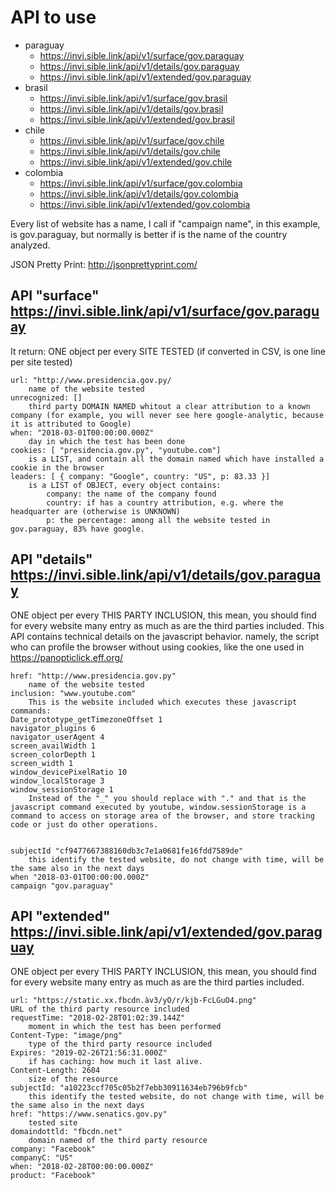 # API to use

  * paraguay
    * https://invi.sible.link/api/v1/surface/gov.paraguay
    * https://invi.sible.link/api/v1/details/gov.paraguay
    * https://invi.sible.link/api/v1/extended/gov.paraguay
  * brasil
    * https://invi.sible.link/api/v1/surface/gov.brasil
    * https://invi.sible.link/api/v1/details/gov.brasil
    * https://invi.sible.link/api/v1/extended/gov.brasil
  * chile
    * https://invi.sible.link/api/v1/surface/gov.chile
    * https://invi.sible.link/api/v1/details/gov.chile
    * https://invi.sible.link/api/v1/extended/gov.chile
  * colombia
    * https://invi.sible.link/api/v1/surface/gov.colombia
    * https://invi.sible.link/api/v1/details/gov.colombia
    * https://invi.sible.link/api/v1/extended/gov.colombia


Every list of website has a name, I call if "campaign name", in this example, is gov.paraguay, but normally is better if is the name of the country analyzed. 

JSON Pretty Print: http://jsonprettyprint.com/

## API "surface" https://invi.sible.link/api/v1/surface/gov.paraguay

It return: ONE object per every SITE TESTED (if converted in CSV, is one line per site tested)
        

    url: "http://www.presidencia.gov.py/
    	name of the website tested
    unrecognized: []
    	third party DOMAIN NAMED whitout a clear attribution to a known company (for example, you will never see here google-analytic, because it is attributed to Google)
    when: "2018-03-01T00:00:00.000Z"
    	day in which the test has been done
    cookies: [ "presidencia.gov.py", "youtube.com"]
    	is a LIST, and contain all the domain named which have installed a cookie in the browser
    leaders: [ { company: "Google", country: "US", p: 83.33 }]
    	is a LIST of OBJECT, every object contains:
			company: the name of the company found
			country: if has a country attribution, e.g. where the headquarter are (otherwise is UNKNOWN)
			p: the percentage: among all the website tested in gov.paraguay, 83% have google.


## API "details" https://invi.sible.link/api/v1/details/gov.paraguay

ONE object per every THIS PARTY INCLUSION, this mean, you should find for every website many entry as much as are the third parties included.
This API contains technical details on the javascript behavior. namely, the script who can profile the browser without using cookies, like the one used in https://panopticlick.eff.org/

    href: "http://www.presidencia.gov.py" 
    	name of the website tested
    inclusion: "www.youtube.com" 
    	This is the website included which executes these javascript commands:
    Date_prototype_getTimezoneOffset 1 
    navigator_plugins 6 
    navigator_userAgent 4 
    screen_availWidth 1 
    screen_colorDepth 1 
    screen_width 1 
    window_devicePixelRatio 10 
    window_localStorage 3 
    window_sessionStorage 1 
    	Instead of the "_" you should replace with "." and that is the javascript command executed by youtube, window.sessionStorage is a command to access on storage area of the browser, and store tracking code or just do other operations.


    subjectId "cf9477667388160db3c7e1a0681fe16fdd7589de" 
		this identify the tested website, do not change with time, will be the same also in the next days
    when "2018-03-01T00:00:00.000Z" 
    campaign "gov.paraguay"


## API "extended" https://invi.sible.link/api/v1/extended/gov.paraguay

ONE object per every THIS PARTY INCLUSION, this mean, you should find for every website many entry as much as are the third parties included.


    url: "https://static.xx.fbcdn.àv3/yO/r/kjb-FcLGuO4.png"
    URL of the third party resource included
    requestTime: "2018-02-28T01:02:39.144Z"
    	moment in which the test has been performed
    Content-Type: "image/png"
    	type of the third party resource included
    Expires: "2019-02-26T21:56:31.000Z"
    	if has caching: how much it last alive. 
    Content-Length: 2604
    	size of the resource
    subjectId: "a10223ccf705c05b2f7ebb30911634eb796b9fcb"
    	this identify the tested website, do not change with time, will be the same also in the next days
    href: "https://www.senatics.gov.py"
    	tested site
    domaindottld: "fbcdn.net"
    	domain named of the third party resource
    company: "Facebook"
    companyC: "US"
    when: "2018-02-28T00:00:00.000Z"
    product: "Facebook"

